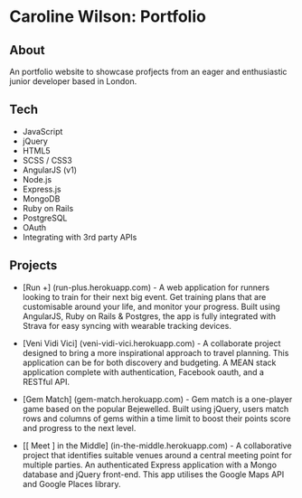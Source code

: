# Caroline Wilson: Portfolio 

## About
An portfolio website to showcase profjects from an eager and enthusiastic junior developer based in London.

## Tech

* JavaScript
* jQuery
* HTML5
* SCSS / CSS3
* AngularJS (v1)
* Node.js
* Express.js
* MongoDB
* Ruby on Rails
* PostgreSQL 
* OAuth 
* Integrating with 3rd party APIs

## Projects

* [Run +] (run-plus.herokuapp.com) - 
A web application for runners looking to train for their next big event. Get training plans that are customisable around your life, and monitor your progress. Built using AngularJS, Ruby on Rails & Postgres, the app is fully integrated with Strava for easy syncing with wearable tracking devices.

* [Veni Vidi Vici] (veni-vidi-vici.herokuapp.com) - 
A collaborate project designed to bring a more inspirational approach to travel planning. This application can be for both discovery and budgeting. A MEAN stack application complete with authentication, Facebook oauth, and a RESTful API.

* [Gem Match] (gem-match.herokuapp.com) - 
Gem match is a one-player game based on the popular Bejewelled. Built using jQuery, users match rows and columns of gems within a time limit to boost their points score and progress to the next level.

* [[ Meet ] in the Middle] (in-the-middle.herokuapp.com) - A collaborative project that identifies suitable venues around a central meeting point for multiple parties. An authenticated Express application with a Mongo database and jQuery front-end. This app utilises the Google Maps API and Google Places library.